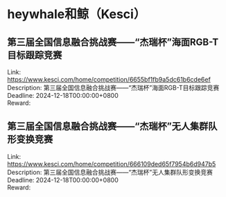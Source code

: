 # heywhale和鲸（Kesci）



## 第三届全国信息融合挑战赛——“杰瑞杯”海面RGB-T目标跟踪竞赛

Link: https://www.kesci.com/home/competition/6655bf1fb9a5dc61b6cde6ef  
Description: 第三届全国信息融合挑战赛——“杰瑞杯”海面RGB-T目标跟踪竞赛  
Deadline: 2024-12-18T00:00:00+0800  
Reward:   


## 第三届全国信息融合挑战赛——“杰瑞杯”无人集群队形变换竞赛

Link: https://www.kesci.com/home/competition/666109ded65f7954b6d947b5  
Description: 第三届全国信息融合挑战赛——“杰瑞杯”无人集群队形变换竞赛  
Deadline: 2024-12-18T00:00:00+0800  
Reward:   

